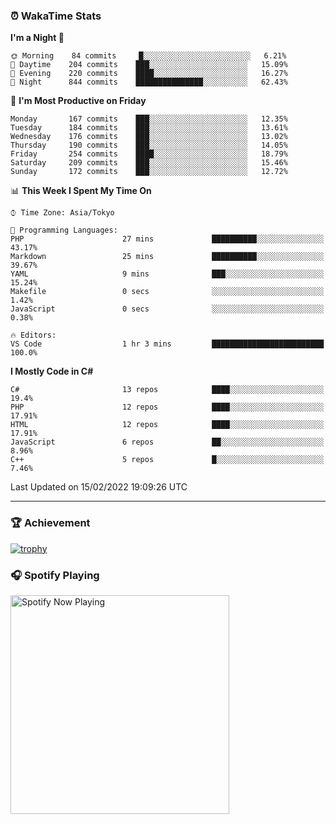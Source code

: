 ### ⏰ WakaTime Stats


<!--START_SECTION:waka-->
**I'm a Night 🦉** 

```text
🌞 Morning    84 commits     █░░░░░░░░░░░░░░░░░░░░░░░░   6.21% 
🌆 Daytime    204 commits    ███░░░░░░░░░░░░░░░░░░░░░░   15.09% 
🌃 Evening    220 commits    ████░░░░░░░░░░░░░░░░░░░░░   16.27% 
🌙 Night      844 commits    ███████████████░░░░░░░░░░   62.43%

```
📅 **I'm Most Productive on Friday** 

```text
Monday       167 commits    ███░░░░░░░░░░░░░░░░░░░░░░   12.35% 
Tuesday      184 commits    ███░░░░░░░░░░░░░░░░░░░░░░   13.61% 
Wednesday    176 commits    ███░░░░░░░░░░░░░░░░░░░░░░   13.02% 
Thursday     190 commits    ███░░░░░░░░░░░░░░░░░░░░░░   14.05% 
Friday       254 commits    ████░░░░░░░░░░░░░░░░░░░░░   18.79% 
Saturday     209 commits    ███░░░░░░░░░░░░░░░░░░░░░░   15.46% 
Sunday       172 commits    ███░░░░░░░░░░░░░░░░░░░░░░   12.72%

```


📊 **This Week I Spent My Time On** 

```text
⌚︎ Time Zone: Asia/Tokyo

💬 Programming Languages: 
PHP                      27 mins             ██████████░░░░░░░░░░░░░░░   43.17% 
Markdown                 25 mins             ██████████░░░░░░░░░░░░░░░   39.67% 
YAML                     9 mins              ███░░░░░░░░░░░░░░░░░░░░░░   15.24% 
Makefile                 0 secs              ░░░░░░░░░░░░░░░░░░░░░░░░░   1.42% 
JavaScript               0 secs              ░░░░░░░░░░░░░░░░░░░░░░░░░   0.38%

🔥 Editors: 
VS Code                  1 hr 3 mins         █████████████████████████   100.0%

```

**I Mostly Code in C#** 

```text
C#                       13 repos            ████░░░░░░░░░░░░░░░░░░░░░   19.4% 
PHP                      12 repos            ████░░░░░░░░░░░░░░░░░░░░░   17.91% 
HTML                     12 repos            ████░░░░░░░░░░░░░░░░░░░░░   17.91% 
JavaScript               6 repos             ██░░░░░░░░░░░░░░░░░░░░░░░   8.96% 
C++                      5 repos             █░░░░░░░░░░░░░░░░░░░░░░░░   7.46%

```



 Last Updated on 15/02/2022 19:09:26 UTC
<!--END_SECTION:waka-->

---

### 🏆 Achievement

[![trophy](https://github-profile-trophy.vercel.app/?username=Slime-hatena&theme=flat&no-bg=true&no-frame=true&column=8)](https://github.com/ryo-ma/github-profile-trophy)

### 🎧 Spotify Playing

[<img src="https://spotify-now-playing-slime-hatena.vercel.app/api/spotify-playing" alt="Spotify Now Playing" width="350" />](https://open.spotify.com/user/slime_hatena)

<!--
**Slime-hatena/Slime-hatena** is a ✨ _special_ ✨ repository because its `README.md` (this file) appears on your GitHub profile.

Here are some ideas to get you started:

- 🔭 I’m currently working on ...
- 🌱 I’m currently learning ...
- 👯 I’m looking to collaborate on ...
- 🤔 I’m looking for help with ...
- 💬 Ask me about ...
- 📫 How to reach me: ...
- 😄 Pronouns: ...
- ⚡ Fun fact: ...
-->
